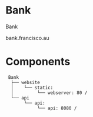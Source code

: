 # Bank
Bank 

bank.francisco.au

# Components
```
 Bank
  ├── website
  │    └── static: 
  │         └── webserver: 80 /
  └── api
       └── api: 
            └── api: 8080 /
```
